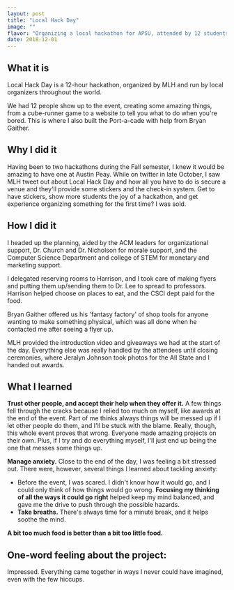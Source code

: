 ```yaml
---
layout: post
title: "Local Hack Day"
image: ""
flavor: "Organizing a local hackathon for APSU, attended by 12 students."
date: 2018-12-01
---
```


## What it is

Local Hack Day is a 12-hour hackathon, organized by MLH and run by local organizers throughout the world.

We had 12 people show up to the event, creating some amazing things, from a cube-runner game to a website to tell you what to do when you're bored. This is where I also built the Port-a-cade with help from Bryan Gaither.

## Why I did it

Having been to two hackathons during the Fall semester, I knew it would be amazing to have one at Austin Peay. While on twitter in late October, I saw MLH tweet out about Local Hack Day and how all you have to do is secure a venue and they'll provide some stickers and the check-in system. Get to have stickers, show more students the joy of a hackathon, and get experience organizing something for the first time? I was sold.

## How I did it

 I headed up the planning, aided by the ACM leaders for organizational support, Dr. Church and Dr. Nicholson for morale support, and the Computer Science Department and college of STEM for monetary and marketing support.

I delegated reserving rooms to Harrison, and I took care of making flyers and putting them up/sending them to Dr. Lee to spread to professors. Harrison helped choose on places to eat, and the CSCI dept paid for the food.

Bryan Gaither offered us his 'fantasy factory' of shop tools for anyone wanting to make something physical, which was all done when he contacted me after seeing a flyer up.

MLH provided the introduction video and giveaways we had at the start of the day. Everything else was really handled by the attendees until closing ceremonies, where Jeralyn Johnson took photos for the All State and I handed out awards.

## What I learned

**Trust other people, and accept their help when they offer it.** A few things fell through the cracks because I relied too much on myself, like awards at the end of the event. Part of me thinks always things will be messed up if I let other people do them, and I'll be stuck with the blame. Really, though, this whole event proves that wrong. Everyone made amazing projects on their own. Plus, if I try and do everything myself, I'll just end up being the one that messes some things up.

**Manage anxiety.** Close to the end of the day, I was feeling a bit stressed out. There were, however, several things I learned about tackling anxiety:

*  Before the event, I was scared. I didn't know how it would go, and I could only think of how things would go wrong. **Focusing my thinking of all the ways it could go right** helped keep my mind balanced, and gave me the drive to push through the possible hazards.
*  **Take breaths.** There's always time for a minute break, and it helps soothe the mind.

**A bit too much food is better than a bit too little food.**

## One-word feeling about the project:

Impressed. Everything came together in ways I never could have imagined, even with the few hiccups.